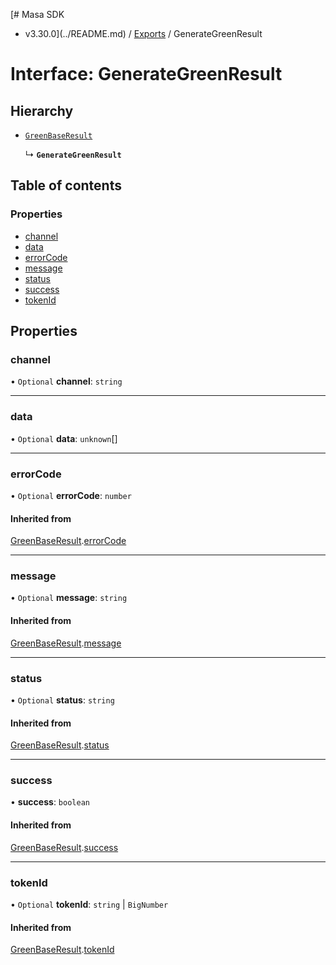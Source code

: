 [# Masa SDK
 - v3.30.0](../README.md) / [Exports](../modules.md) / GenerateGreenResult

# Interface: GenerateGreenResult

## Hierarchy

- [`GreenBaseResult`](GreenBaseResult.md)

  ↳ **`GenerateGreenResult`**

## Table of contents

### Properties

- [channel](GenerateGreenResult.md#channel)
- [data](GenerateGreenResult.md#data)
- [errorCode](GenerateGreenResult.md#errorcode)
- [message](GenerateGreenResult.md#message)
- [status](GenerateGreenResult.md#status)
- [success](GenerateGreenResult.md#success)
- [tokenId](GenerateGreenResult.md#tokenid)

## Properties

### channel

• `Optional` **channel**: `string`

___

### data

• `Optional` **data**: `unknown`[]

___

### errorCode

• `Optional` **errorCode**: `number`

#### Inherited from

[GreenBaseResult](GreenBaseResult.md).[errorCode](GreenBaseResult.md#errorcode)

___

### message

• `Optional` **message**: `string`

#### Inherited from

[GreenBaseResult](GreenBaseResult.md).[message](GreenBaseResult.md#message)

___

### status

• `Optional` **status**: `string`

#### Inherited from

[GreenBaseResult](GreenBaseResult.md).[status](GreenBaseResult.md#status)

___

### success

• **success**: `boolean`

#### Inherited from

[GreenBaseResult](GreenBaseResult.md).[success](GreenBaseResult.md#success)

___

### tokenId

• `Optional` **tokenId**: `string` \| `BigNumber`

#### Inherited from

[GreenBaseResult](GreenBaseResult.md).[tokenId](GreenBaseResult.md#tokenid)
